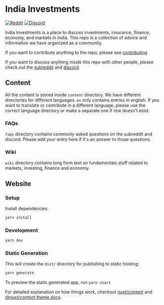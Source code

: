 # India Investments

[![Reddit](https://img.shields.io/reddit/subreddit-subscribers/indiainvestments?style=social)](https://www.reddit.com/r/IndiaInvestments)
[![Discord](https://img.shields.io/discord/546638391127572500)](https://discord.gg/hqBNg4u)

India Investments is a place to discuss investments, insurance, finance, economy, and markets in India. This repo is a collection of advice and information we have organized as a community.

If you want to contribute anything to the repo, please see [contributing](./CONTRIBUTING.md)

If you want to discuss anything inside this repo with other people, please check out the [subreddit](https://www.reddit.com/r/IndiaInvestments) and [discord](https://discord.gg/hqBNg4u).

## Content

All the content is stored inside `content` directory. We have different directories for different languages. `en` only contains entries in english. If you want to translate or contribute in a different language, please use the correct language directory or make a separate one if one doesn't exist.

### FAQs

`faqs` directory contains commonly asked questions on the subreddit and discord. Please add your entry here if it's an answer to those questions. 

### Wiki

`wiki` directory contains long form text on fundamentals stuff related to markets, investing, finance and economy.

##  Website

### Setup

Install dependencies:

```bash
yarn install
```

### Development

```bash
yarn dev
```

### Static Generation

This will create the `dist/` directory for publishing to static hosting:

```bash
yarn generate
```

To preview the static generated app, run `yarn start`

For detailed explanation on how things work, checkout [nuxt/content](https://content.nuxtjs.org) and [@nuxt/content theme docs](https://content.nuxtjs.org/themes-docs).
